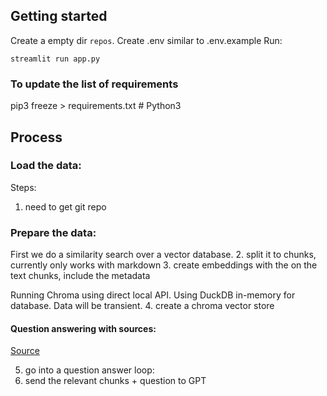 ## Getting started
Create a empty dir `repos`.
Create .env similar to .env.example
Run:
```
streamlit run app.py
```

### To update the list of requirements
pip3 freeze > requirements.txt  # Python3

## Process
### Load the data:
Steps:
1. need to get git repo

### Prepare the data:
First we do a similarity search over a vector database.
2. split it to chunks, currently only works with markdown
3. create embeddings with the on the text chunks, include the metadata

Running Chroma using direct local API.
Using DuckDB in-memory for database. Data will be transient.
4. create a chroma vector store

#### Question answering with sources:
[Source]( https://python.langchain.com/en/latest/modules/chains/index_examples/qa_with_sources.html)

5. go into a question answer loop:
6. send the relevant chunks + question to GPT
